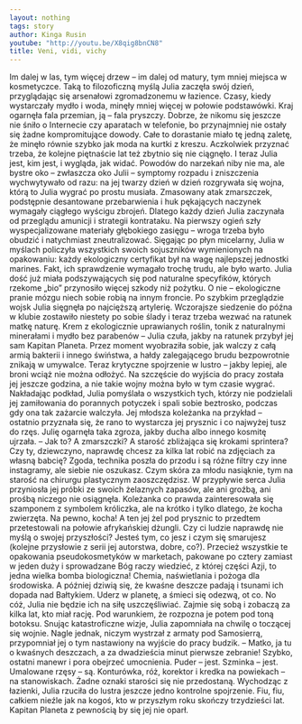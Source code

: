 ```yaml
---
layout: nothing
tags: story
author: Kinga Rusin
youtube: "http://youtu.be/X8qig8bnCN8"
title: Veni, vidi, vichy
---
```

Im dalej w las, tym więcej drzew – im dalej od matury, tym mniej miejsca w kosmetyczce. Taką to filozoficzną myślą Julia zaczęła swój dzień, przyglądając się arsenałowi zgromadzonemu w łazience. 
Czasy, kiedy wystarczały mydło i woda, minęły mniej więcej w połowie podstawówki. Kraj ogarnęła fala przemian, ją – fala pryszczy. Dobrze, że nikomu się jeszcze nie śniło o Internecie czy aparatach w telefonie, bo przynajmniej nie ostały się żadne kompromitujące dowody. Całe to dorastanie miało tę jedną zaletę, że minęło równie szybko jak moda na kurtki z kreszu. Aczkolwiek przyznać trzeba, że kolejne piętnaście lat też zbytnio się nie ciągnęło. I teraz Julia jest, kim jest, i wygląda, jak widać.
Powodów do narzekań niby nie ma, ale bystre oko – zwłaszcza oko Julii – symptomy rozpadu i zniszczenia wychwytywało od razu: na jej twarzy dzień w dzień rozgrywała się wojna, którą to Julia wygrać po prostu musiała. Zmasowany atak zmarszczek, podstępnie desantowane przebarwienia i huk pękających naczynek wymagały ciągłego wyścigu zbrojeń.
Dlatego każdy dzień Julia zaczynała od przeglądu amunicji i strategii kontrataku. Na pierwszy ogień szły wyspecjalizowane materiały głębokiego zasięgu – wroga trzeba było obudzić i natychmiast zneutralizować. Sięgając po płyn micelarny, Julia w myślach policzyła wszystkich swoich sojuszników wymienionych na opakowaniu: każdy ekologiczny certyfikat był na wagę najlepszej jednostki marines. 
Fakt, ich sprawdzenie wymagało trochę trudu, ale było warto. Julia dość już miała podszywających się pod naturalne specyfików, których rzekome „bio” przynosiło więcej szkody niż pożytku. O nie – ekologiczne pranie mózgu niech sobie robią na innym froncie.
Po szybkim przeglądzie wojsk Julia sięgnęła po najcięższą artylerię. Wczorajsze siedzenie do późna w klubie zostawiło niestety po sobie ślady i teraz trzeba wezwać na ratunek matkę naturę. Krem z ekologicznie uprawianych roślin, tonik z naturalnymi minerałami i mydło bez parabenów – Julia czuła, jakby na ratunek przybył jej sam Kapitan Planeta. Przez moment wyobraziła sobie, jak walczy z całą armią bakterii i innego świństwa, a hałdy zalegającego brudu bezpowrotnie znikają w umywalce.
Teraz krytyczne spojrzenie w lustro – jakby lepiej, ale broni wciąż nie można odłożyć.  Na szczęście do wyjścia do pracy została jej jeszcze godzina, a nie takie wojny można było w tym czasie wygrać. Nakładając podkład, Julia pomyślała o wszystkich tych, którzy nie podzielali jej zamiłowania do porannych potyczek i spali sobie beztrosko, podczas gdy ona tak zażarcie walczyła. 
Jej młodsza koleżanka na przykład – ostatnio przyznała się, że rano to wystarcza jej prysznic i co najwyżej tusz do rzęs. Julię ogarnęła taka zgroza, jakby ducha albo innego kosmitę ujrzała.
– Jak to? A zmarszczki? A starość zbliżająca się krokami sprintera? Czy ty, dziewczyno, naprawdę chcesz za kilka lat robić na zdjęciach za własną babcię? Zgoda, technika poszła do przodu i są różne filtry czy inne instagramy, ale siebie nie oszukasz. Czym skóra za młodu nasiąknie, tym na starość na chirurgu plastycznym zaoszczędzisz.
W przypływie serca Julia przyniosła jej próbki ze swoich żelaznych zapasów, ale ani groźbą, ani prośbą niczego nie osiągnęła. Koleżanka co prawda zainteresowała się szamponem z symbolem króliczka, ale na krótko i tylko dlatego, że kocha zwierzęta. Na pewno, kocha! A ten jej żel pod prysznic to przedtem przetestowali na połowie afrykańskiej dżungli. Czy ci ludzie naprawdę nie myślą o swojej przyszłości? Jesteś tym, co jesz i czym się smarujesz (kolejne przysłowie z serii jej autorstwa, dobre, co?). Przecież wszystkie te opakowania pseudokosmetyków w marketach, pakowane po cztery zamiast w jeden duży i sprowadzane Bóg raczy wiedzieć, z której części Azji, to jedna wielka bomba biologiczna! Chemia, naświetlania i pożoga dla środowiska. A później dziwią się, że kwaśne deszcze padają i tsunami ich dopada nad Bałtykiem. Uderz w planetę, a śmieci się odezwą, ot co.
No cóż, Julia nie będzie ich na siłę uszczęśliwiać. Zajmie się sobą i zobaczą za kilka lat, kto miał rację. Pod warunkiem, że rozpozna je potem pod toną botoksu.
Snując katastroficzne wizje, Julia zapomniała na chwilę o toczącej się wojnie. Nagle jednak, niczym wystrzał z armaty pod Samosierrą, przypomniał jej o tym nastawiony na wyjście do pracy budzik.
– Matko, ja tu o kwaśnych deszczach, a za dwadzieścia minut pierwsze zebranie! Szybko, ostatni manewr i pora obejrzeć umocnienia. Puder – jest. Szminka – jest. Umalowane rzęsy – są. Konturówka, róż, korektor i kredka na powiekach – na stanowiskach. Żadne oznaki starości się nie przedostaną.
Wychodząc z łazienki, Julia rzuciła do lustra jeszcze jedno kontrolne spojrzenie. Fiu, fiu, całkiem nieźle jak na kogoś, kto w przyszłym roku skończy trzydzieści lat. Kapitan Planeta z pewnością by się jej nie oparł.
